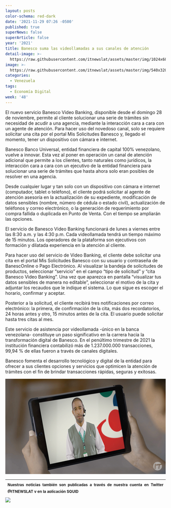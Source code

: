 ```yaml
---
layout: posts
color-schema: red-dark
date: '2021-11-29 07:26 -0500'
published: true
superNews: false
superArticle: false
year: '2021'
title: Banesco suma las videollamadas a sus canales de atención
detail-image: >-
  https://raw.githubusercontent.com/itnewslat/assets/master/img/1024x680/Videobanking-g.jpg
image: >-
  https://raw.githubusercontent.com/itnewslat/assets/master/img/540x320/Videobanking-p.jpg
categories:
  - Venezuela
tags:
  - Economía Digital
week: '48'
---
```

El nuevo servicio Banesco Video Banking, disponible desde el domingo 28 de noviembre, permite al cliente solucionar una serie de trámites sin necesidad de acudir a una agencia, mediante la interacción cara a cara con un agente de atención. Para hacer uso del novedoso canal, solo se requiere solicitar una cita por el portal Mis Solicitudes Banesco y, llegado el momento, tener un dispositivo con cámara e internet.

Banesco Banco Universal, entidad financiera de capital 100% venezolano, vuelve a innovar. Esta vez al poner en operación un canal de atención adicional que permite a los clientes, tanto naturales como jurídicos, la interacción cara a cara con un ejecutivo de la entidad financiera para solucionar una serie de trámites que hasta ahora solo eran posibles de resolver en una agencia. 

Desde cualquier lugar y tan solo con un dispositivo con cámara e internet (computador, tablet o teléfono), el cliente podrá solicitar al agente de atención asesoría en la actualización de su expediente, modificación de datos sensibles (nombre, número de cédula o estado civil), actualización de teléfonos y correo electrónico, o la generación de requerimiento por compra fallida o duplicada en Punto de Venta. Con el tiempo se ampliarán las opciones.

El servicio de Banesco Video Banking funcionará de lunes a viernes entre las 8:30 a.m. y las 4:30 p.m. Cada videollamada tendrá un tiempo máximo de 15 minutos. Los operadores de la plataforma son ejecutivos con formación y dilatada experiencia en la atención al cliente. 

Para hacer uso del servicio de Video Banking, el cliente debe solicitar una cita en el portal Mis Solicitudes Banesco con su usuario y contraseña de BanescOnline o Pago Electrónico. Al visualizar la bandeja de solicitudes de productos, seleccionar “servicio” en el campo “tipo de solicitud” y “cita Banesco Video Banking”. Una vez que aparezca en pantalla “visualizar tus datos sensibles de manera no editable”, seleccionar el motivo de la cita y adjuntar los recaudos que le indique el sistema. Lo que sigue es escoger el horario, confirmar y aceptar.

Posterior a la solicitud, el cliente recibirá tres notificaciones por correo electrónico: la primera, de confirmación de la cita, más dos recordatorios, 24 horas antes y otro, 15 minutos antes de la cita. El usuario puede solicitar hasta tres citas al mes.

Este servicio de asistencia por videollamada -único en la banca venezolana- constituye un paso significativo en la carrera hacia la transformación digital de Banesco. En el penúltimo trimestre de 2021 la institución financiera contabilizó más de 1.237.000.000 transacciones, 99,94 % de ellas fueron a través de canales digitales.

Banesco fomenta el desarrollo tecnológico y digital de la entidad para ofrecer a sus clientes opciones y servicios que optimicen la atención de trámites con el fin de brindar transacciones rápidas, seguras y exitosas. 

![](https://raw.githubusercontent.com/itnewslat/assets/master/img/540x320/Videobanking-p.jpg)

<table style="height: 42px;" width="569">
<tbody>
<tr>
<td style="text-align: justify;"><sub><strong>Nuestras noticias también son publicadas a través de nuestra cuenta en Twitter <a href="https://twitter.com/itnewslat?lang=es">@ITNEWSLAT</a> y en la aplicación <a href="https://squidapp.co/en/">SQUID</a></strong></sub></td>
</tr>
</tbody>
</table>

<img src="https://tracker.metricool.com/c3po.jpg?hash=56f88a41e39ab42c063cc51676587a04"/>